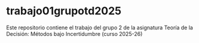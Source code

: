# trabajo01grupotd2025
Este repositorio contiene el trabajo del grupo 2 de la asignatura Teoría de la Decisión: Métodos bajo Incertidumbre (curso 2025-26)
